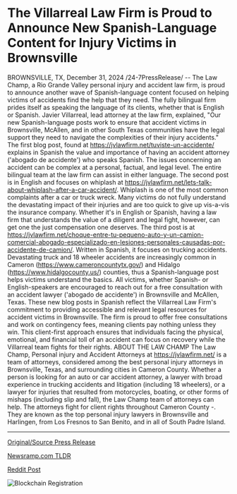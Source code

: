 # The Villarreal Law Firm is Proud to Announce New Spanish-Language Content for Injury Victims in Brownsville

BROWNSVILLE, TX, December 31, 2024 /24-7PressRelease/ -- The Law Champ, a Rio Grande Valley personal injury and accident law firm, is proud to announce another wave of Spanish-language content focused on helping victims of accidents find the help that they need. The fully bilingual firm prides itself as speaking the language of its clients, whether that is English or Spanish.  Javier Villarreal, lead attorney at the law firm, explained, "Our new Spanish-language posts work to ensure that accident victims in Brownsville, McAllen, and in other South Texas communities have the legal support they need to navigate the complexities of their injury accidents."  The first blog post, found at https://jvlawfirm.net/tuviste-un-accidente/ explains in Spanish the value and importance of having an accident attorney ('abogado de accidente') who speaks Spanish. The issues concerning an accident can be complex at a personal, factual, and legal level. The entire bilingual team at the law firm can assist in either language.  The second post is in English and focuses on whiplash at https://jvlawfirm.net/lets-talk-about-whiplash-after-a-car-accident/. Whiplash is one of the most common complaints after a car or truck wreck. Many victims do not fully understand the devastating impact of their injuries and are too quick to give up vis-a-vis the insurance company. Whether it's in English or Spanish, having a law firm that understands the value of a diligent and legal fight, however, can get one the just compensation one deserves.  The third post is at https://jvlawfirm.net/choque-entre-tu-pequeno-auto-y-un-camion-comercial-abogado-especializado-en-lesiones-personales-causadas-por-accidente-de-camion/. Written in Spanish, it focuses on trucking accidents. Devastating truck and 18 wheeler accidents are increasingly common in Cameron (https://www.cameroncountytx.gov/) and Hidalgo (https://www.hidalgocounty.us/) counties, thus a Spanish-language post helps victims understand the basics. All victims, whether Spanish- or English-speakers are encouraged to reach out for a free consultation with an accident lawyer ('abogado de accidente') in Brownsville and McAllen, Texas.  These new blog posts in Spanish reflect the Villarreal Law Firm's commitment to providing accessible and relevant legal resources for accident victims in Brownsville. The firm is proud to offer free consultations and work on contingency fees, meaning clients pay nothing unless they win. This client-first approach ensures that individuals facing the physical, emotional, and financial toll of an accident can focus on recovery while the Villarreal team fights for their rights.  ABOUT THE LAW CHAMP  The Law Champ, Personal injury and Accident Attorneys at https://jvlawfirm.net/ is a team of attorneys, considered among the best personal injury attorneys in Brownsville, Texas, and surrounding cities in Cameron County. Whether a person is looking for an auto or car accident attorney, a lawyer with broad experience in trucking accidents and litigation (including 18 wheelers), or a lawyer for injuries that resulted from motorcycles, boating, or other forms of mishaps (including slip and fall), the Law Champ team of attorneys can help. The attorneys fight for client rights throughout Cameron County -. They are known as the top personal injury lawyers in Brownsville and Harlingen, from Los Fresnos to San Benito, and in all of South Padre Island. 

---

[Original/Source Press Release](https://www.24-7pressrelease.com/press-release/517456/the-villarreal-law-firm-is-proud-to-announce-new-spanish-language-content-for-injury-victims-in-brownsville)
                    

[Newsramp.com TLDR](https://newsramp.com/curated-news/law-champ-launches-spanish-language-blog-posts-to-aid-accident-victims-in-brownsville-and-mcallen/e71ae85b92109ed7953e2b1573c4c7ef) 

 



[Reddit Post](https://www.reddit.com/r/newsramp/comments/1hqaaar/law_champ_launches_spanishlanguage_blog_posts_to/) 



![Blockchain Registration](https://cdn.newsramp.app/24-7PressRelease/qrcode/2412/31/gainMV_1.webp)